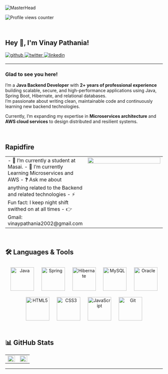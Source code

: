 ![MasterHead](https://mir-s3-cdn-cf.behance.net/project_modules/1400/6c0f9b95746151.5e9ecde69599e.gif)

![Profile views counter](https://komarev.com/ghpvc/?username=VinayPathania&&style=flat-square)  

<br/>  

## Hey 👋, I'm Vinay Pathania!  

<a href="https://github.com/VinayPathania" target="_blank">
<img src=https://img.shields.io/badge/github-%2324292e.svg?&style=for-the-badge&logo=github&logoColor=white alt=github style="margin-bottom: 5px;" />
</a>
<a href="https://twitter.com/VinayPathania16" target="_blank">
<img src=https://img.shields.io/badge/twitter-%2300acee.svg?&style=for-the-badge&logo=twitter&logoColor=white alt=twitter style="margin-bottom: 5px;" />
</a>
<a href="https://www.linkedin.com/in/vinay-pathania-646398233/" target="_blank">
<img src=https://img.shields.io/badge/linkedin-%231E77B5.svg?&style=for-the-badge&logo=linkedin&logoColor=white alt=linkedin style="margin-bottom: 5px;" />
</a>  

---

### Glad to see you here!  
I’m a **Java Backend Developer** with **2+ years of professional experience** building scalable, secure, and high-performance applications using Java, Spring Boot, Hibernate, and relational databases.  
I’m passionate about writing clean, maintainable code and continuously learning new backend technologies.  

Currently, I’m expanding my expertise in **Microservices architecture** and **AWS cloud services** to design distributed and resilient systems.  

<br/>  

## Rapidfire 
<table><tr><td valign="top" width="50%"> 
- 🔭 I’m currently a student at Masai. 
- 🌱 I’m currently Learning Microservices and AWS 
- ❓ Ask me about anything related to the Backend and related technologies 
- ⚡ Fun fact: I keep night shift swithed on at all times 
- 👉 Gmail: vinaypathania2002@gmail.com 
</td><td valign="top" width="50%">

<div align="center">
<img src="https://rishavanand.github.io/static/images/greetings.gif" align="center" style="width: 100%" />
</div>  

</td></tr></table>  

<br/>  

## 🛠️ Languages & Tools  
<div align="center">  
<a href="https://www.java.com/" target="_blank"><img style="margin: 10px" src="https://profilinator.rishav.dev/skills-assets/java-original-wordmark.svg" alt="Java" height="75" /></a>  
<a href="https://spring.io/projects/spring-boot" target="_blank"><img style="margin: 10px" src="https://profilinator.rishav.dev/skills-assets/springio-icon.svg" alt="Spring" height="75" /></a>  
<a href="https://hibernate.org/" target="_blank"><img style="margin: 10px" src="https://profilinator.rishav.dev/skills-assets/hibernate.svg" alt="Hibernate" height="75" /></a>  
<a href="https://www.mysql.com/" target="_blank"><img style="margin: 10px" src="https://profilinator.rishav.dev/skills-assets/mysql-original-wordmark.svg" alt="MySQL" height="75" /></a>  
<a href="https://www.oracle.com/" target="_blank"><img style="margin: 10px" src="https://profilinator.rishav.dev/skills-assets/oracle-original.svg" alt="Oracle" height="75" /></a>  
<a href="https://www.w3.org/html/" target="_blank"><img style="margin: 10px" src="https://profilinator.rishav.dev/skills-assets/html5-original-wordmark.svg" alt="HTML5" height="75" /></a>  
<a href="https://www.w3schools.com/css/" target="_blank"><img style="margin: 10px" src="https://profilinator.rishav.dev/skills-assets/css3-original-wordmark.svg" alt="CSS3" height="75" /></a>  
<a href="https://www.javascript.com/" target="_blank"><img style="margin: 10px" src="https://profilinator.rishav.dev/skills-assets/javascript-original.svg" alt="JavaScript" height="75" /></a>  
<a href="https://git-scm.com/" target="_blank"><img style="margin: 10px" src="https://profilinator.rishav.dev/skills-assets/git-scm-icon.svg" alt="Git" height="75" /></a>  
</div>  

<br/>  

## 📊 GitHub Stats  
<table><tr><td valign="top" width="50%">

<img src="https://github-readme-stats.vercel.app/api?username=VinayPathania&show_icons=true&count_private=true&hide_border=true" align="left" style="width: 100%" />

</td><td valign="top" width="50%">

<img src="https://github-readme-stats.vercel.app/api/top-langs/?username=VinayPathania&hide_border=true&layout=compact" align="left" style="width: 100%" />

</td></tr></table>  

---

